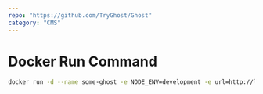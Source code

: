```yaml
---
repo: "https://github.com/TryGhost/Ghost"
category: "CMS"
---
```


# Docker Run Command

```bash
docker run -d --name some-ghost -e NODE_ENV=development -e url=http://localhost:3001 -p 3001:2368 ghost:latest
```
